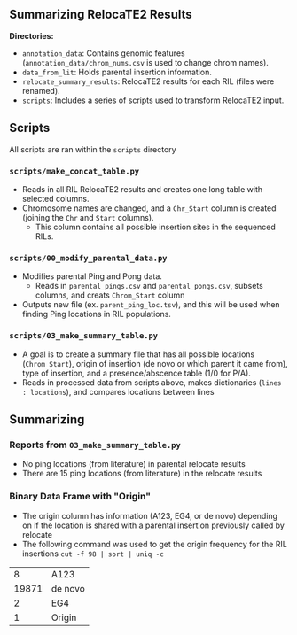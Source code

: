 ## Summarizing RelocaTE2 Results

**Directories:**
- `annotation_data`: Contains genomic features (`annotation_data/chrom_nums.csv` is used to change chrom names).
- `data_from_lit`: Holds parental insertion information.
- `relocate_summary_results`: RelocaTE2 results for each RIL (files were renamed).
- `scripts`: Includes a series of scripts used to transform RelocaTE2 input.

## Scripts
All scripts are ran within the `scripts` directory

### `scripts/make_concat_table.py`

- Reads in all RIL RelocaTE2 results and creates one long table with selected columns.
- Chromosome names are changed, and a `Chr_Start` column is created (joining the `Chr` and `Start` columns).
  - This column contains all possible insertion sites in the sequenced RILs.

### `scripts/00_modify_parental_data.py`

- Modifies parental Ping and Pong data.
  - Reads in `parental_pings.csv` and `parental_pongs.csv`, subsets columns, and creats `Chrom_Start` column
- Outputs new file (ex. `parent_ping_loc.tsv`), and this will be used when finding Ping locations in RIL populations.


### `scripts/03_make_summary_table.py`

- A goal is to create a summary file that has all possible locations (`Chrom_Start`), origin of insertion (de novo or which parent it came from),
  type of insertion, and a presence/abscence table (1/0 for P/A).
- Reads in processed data from scripts above, makes dictionaries (`lines : locations`), and compares locations between lines


## Summarizing

### Reports from `03_make_summary_table.py` 
- No ping locations (from literature) in parental relocate results
- There are 15 ping locations (from literature) in the relocate results

### Binary Data Frame with "Origin"
- The origin column has information (A123, EG4, or de novo) depending on if the location is shared with a parental insertion previously called by relocate
- The following command was used to get the origin frequency for the RIL insertions
`cut -f 98 | sort | uniq -c`

|   |      |
|---|------|
| 8 | A123 |
| 19871 | de novo |
| 2 | EG4 |
| 1 | Origin |



